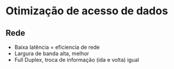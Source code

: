 # Otimização de acesso de dados
## Rede
- Baixa latência = eficiencia de rede
- Largura de banda alta, melhor
- Full Duplex, troca de informação (ida e volta) igual

